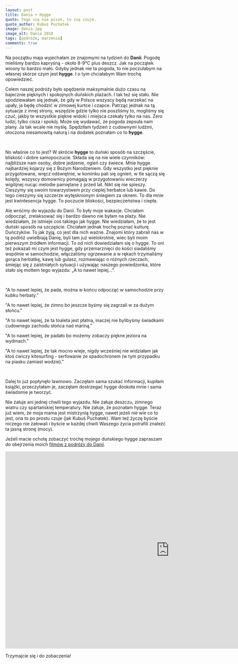 ```yaml
---
layout: post
title: Dania + Hygge
quote: Tego się nie pisze, to się czuje.
quote_author: Kubuś Puchatek
image: dania.jpg
image_alt: Dania 2018
tags: [podróże, marzenia]
comments: true
---
```


Na początku maja wyjechałam ze znajomymi na tydzień do **Danii**. Pogodę mieliśmy bardzo kapryśną - około 8-9&#8451; plus deszcz. Jak na początek wiosny to bardzo mało. Gdyby jednak nie ta pogoda, to nie poczułabym na własnej skórze czym jest **hygge**. I o tym chciałabym Wam trochę opowiedzieć.

Celem naszej podróży było spędzenie maksymalnie dużo czasu na bajecznie pięknych i spokojnych duńskich plażach. I tak też się stało. Nie spodziewałam się jednak, że gdy w Polsce wszyscy będą narzekać na upały, ja będę chodzić w zimowej kurtce i czapce. Patrząc jednak na tą sytuacje z innej strony, wszędzie gdzie tylko nie poszliśmy to, mogliśmy się czuć, jakby te wszystkie piękne widoki i miejsca czekały tylko na nas. Zero ludzi, tylko cisza i spokój. Może się wydawać, że pogoda zepsuła nam plany. Ja tak wcale nie myślę. Spędziłam tydzień z cudownymi ludźmi, otoczona niesamowitą naturą i na dodatek poznałam co to **hygge**.

<br>

No właśnie co to jest? W skrócie **hygge** to duński sposób na szczęście, bliskość i dobre samopoczucie. Składa się na nie wiele czynników: najbliższe nam osoby, dobre jedzenie, ogień czy świece. Mnie hygge najbardziej kojarzy się z Bożym Narodzeniem. Gdy wszystko jest pięknie przygotowane, wręcz odświętnie, w kominku pali się ognień, w tle sączą się kolędy, wszyscy domownicy pomagają w przygotowaniu wieczerzy wigilijnej nucąc melodie pamiętane z przed lat. Nikt się nie spieszy. Cieszymy się swoim towarzystwem przy cieplej herbatce lub kawie. Do tego cieszymy się szczerze wytęsknionym śniegiem za oknem. To dla mnie jest kwintesencja hygge. To poczucie bliskości, bezpieczeństwa i ciepła.

Ale wróćmy do wyjazdu do Danii. To były moje wakacje. Chciałam odpocząć, zrelaksować się i bardzo dawno nie byłam na plaży. Nie wiedziałam, że istnieje coś takiego jak hygge. Nie wiedziałam, że to jest duński sposób na szczęście. Chciałam jednak trochę poznać kulturę Duńczyków. To jak żyją, co jest dla nich ważne. Znajomi który zabrali nas w tą podróż uwielbiają Danię, byli tam już wielokrotnie, wiec byli moim pierwszym źródłem informacji. To od nich dowiedziałam się o hygge. To oni też pokazali mi czym jest hygge, gdy przemarznięci do kości siadaliśmy wspólnie w samochodzie, włączaliśmy ogrzewanie a w rękach trzymaliśmy gorąca herbatkę, kawę lub gulasz, rozmawiając o różnych rzeczach, śmiejąc się z zaistniałych sytuacji i używając naszego powiedzonka, które stało się mottem tego wyjazdu: „A to nawet lepiej...”.

<br>

"A to nawet lepiej, że pada, można w końcu odpocząć w samochodzie przy kubku herbaty."

"A to nawet lepiej, że zimno bo jeszcze byśmy się zagrzali w za dużym słońcu."

"A to nawet lepiej, że ta toaleta jest płatna, inaczej nie bylibyśmy świadkami cudownego zachodu słońca nad mariną."

"A to nawet lepiej, że padało bo możemy zobaczy piękne jeziora na wydmach."

"A to nawet lepiej, że tak mocno wieje, nigdy wcześniej nie widziałam jak ktoś ćwiczy kitesurfing - serfowanie ze spadochronem (w tym przypadku na piasku zamiast wodzie)."

<br>

Dalej to już popłynęło lawinowo. Zaczęłam sama szukać informacji, kupiłam książki, przeczytałam je, zaczęłam dostrzegać hygge dookoła mnie i sama świadomie je tworzyć.

Nie żałuje ani jednej chwili tego wyjazdu. Nie żałuje deszczu, zimnego wiatru czy spartańskiej temperatury. Nie żałuje, że poznałam hygge. Teraz już wiem, że moja mama jest mistrzynią hygge, nawet jeżeli nie wie co to jest, ona to po prostu czuje (jak Kubuś Puchatek). Wam też życzę byście niczego nie żałowali i byście w każdej chwili Waszego życia potrafili znaleźć ta jasną stronę (mocy).

Jeżeli macie ochotę zobaczyć trochę mojego duńskiego hygge zapraszam do obejrzenia moich [filmów z podróży do Danii](https://vimeo.com/album/5242731).

<iframe width="1030" height="620" src="https://player.vimeo.com/video/268624157" frameborder="0" allowFullScreen mozallowfullscreen webkitAllowFullScreen></iframe>

Trzymajcie się i do zobaczenia!
